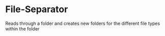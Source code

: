 # File-Separator
Reads through a folder and creates new folders for the different file types within the folder
